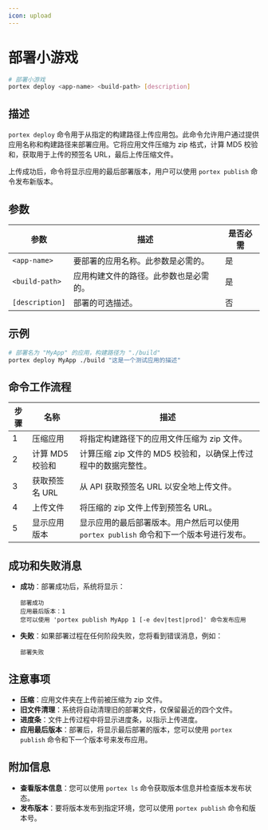 ```yaml
---
icon: upload
---
```


# 部署小游戏

```bash
# 部署小游戏
portex deploy <app-name> <build-path> [description]
```

## 描述

`portex deploy` 命令用于从指定的构建路径上传应用包。此命令允许用户通过提供应用名称和构建路径来部署应用。它将应用文件压缩为 zip 格式，计算 MD5 校验和，获取用于上传的预签名 URL，最后上传压缩文件。

上传成功后，命令将显示应用的最后部署版本，用户可以使用 `portex publish` 命令发布新版本。

## 参数

| 参数       | 描述                                                               | 是否必需 |
| --------------- | ------------------------------------------------------------------------- | -------- |
| `<app-name>`    | 要部署的应用名称。此参数是必需的。        | 是      |
| `<build-path>`  | 应用构建文件的路径。此参数也是必需的。 | 是      |
| `[description]` | 部署的可选描述。                               | 否       |

## 示例

```bash
# 部署名为 "MyApp" 的应用，构建路径为 "./build"
portex deploy MyApp ./build "这是一个测试应用的描述"
```

## 命令工作流程

| 步骤 | 名称                     | 描述                                                                                                                                     |
| ---- | ------------------------ | ----------------------------------------------------------------------------------------------------------------------------------------------- |
| 1    | 压缩应用     | 将指定构建路径下的应用文件压缩为 zip 文件。                                                           |
| 2    | 计算 MD5 校验和   | 计算压缩 zip 文件的 MD5 校验和，以确保上传过程中的数据完整性。                                                  |
| 3    | 获取预签名 URL        | 从 API 获取预签名 URL 以安全地上传文件。                                                                             |
| 4    | 上传文件              | 将压缩的 zip 文件上传到预签名 URL。                                                                                           |
| 5    | 显示应用版本 | 显示应用的最后部署版本。用户然后可以使用 `portex publish` 命令和下一个版本号进行发布。 |

## 成功和失败消息

*   **成功**：部署成功后，系统将显示：

    ```
    部署成功
    应用最后版本：1
    您可以使用 'portex publish MyApp 1 [-e dev|test|prod]' 命令发布应用
    ```
*   **失败**：如果部署过程在任何阶段失败，您将看到错误消息，例如：

    ```
    部署失败
    ```

## 注意事项

* **压缩**：应用文件夹在上传前被压缩为 zip 文件。
* **旧文件清理**：系统将自动清理旧的部署文件，仅保留最近的四个文件。
* **进度条**：文件上传过程中将显示进度条，以指示上传进度。
* **应用最后版本**：部署后，将显示最后部署的版本，您可以使用 `portex publish` 命令和下一个版本号来发布应用。

## 附加信息

* **查看版本信息**：您可以使用 `portex ls` 命令获取版本信息并检查版本发布状态。
* **发布版本**：要将版本发布到指定环境，您可以使用 `portex publish` 命令和版本号。

